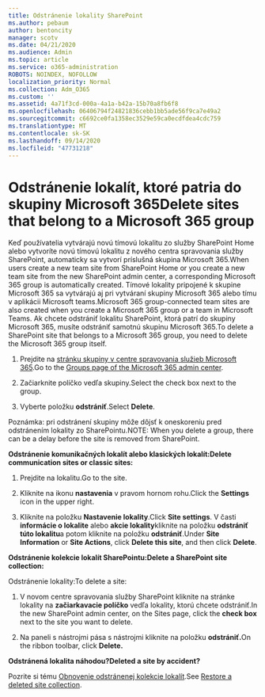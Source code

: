 ```yaml
---
title: Odstránenie lokality SharePoint
ms.author: pebaum
author: bentoncity
manager: scotv
ms.date: 04/21/2020
ms.audience: Admin
ms.topic: article
ms.service: o365-administration
ROBOTS: NOINDEX, NOFOLLOW
localization_priority: Normal
ms.collection: Adm_O365
ms.custom: ''
ms.assetid: 4a71f3cd-000a-4a1a-b42a-15b70a8fb6f8
ms.openlocfilehash: 06406794f24821836cebb1bb5ade56f9ca7e49a2
ms.sourcegitcommit: c6692ce0fa1358ec3529e59ca0ecdfdea4cdc759
ms.translationtype: MT
ms.contentlocale: sk-SK
ms.lasthandoff: 09/14/2020
ms.locfileid: "47731218"
---
```

# <a name="delete-sites-that-belong-to-a-microsoft-365-group"></a><span data-ttu-id="d32a8-102">Odstránenie lokalít, ktoré patria do skupiny Microsoft 365</span><span class="sxs-lookup"><span data-stu-id="d32a8-102">Delete sites that belong to a Microsoft 365 group</span></span>

<span data-ttu-id="d32a8-103">Keď používatelia vytvárajú novú tímovú lokalitu zo služby SharePoint Home alebo vytvoríte novú tímovú lokalitu z nového centra spravovania služby SharePoint, automaticky sa vytvorí príslušná skupina Microsoft 365.</span><span class="sxs-lookup"><span data-stu-id="d32a8-103">When users create a new team site from SharePoint Home or you create a new team site from the new SharePoint admin center, a corresponding Microsoft 365 group is automatically created.</span></span> <span data-ttu-id="d32a8-104">Tímové lokality pripojené k skupine Microsoft 365 sa vytvárajú aj pri vytváraní skupiny Microsoft 365 alebo tímu v aplikácii Microsoft teams.</span><span class="sxs-lookup"><span data-stu-id="d32a8-104">Microsoft 365 group-connected team sites are also created when you create a Microsoft 365 group or a team in Microsoft Teams.</span></span> <span data-ttu-id="d32a8-105">Ak chcete odstrániť lokalitu SharePoint, ktorá patrí do skupiny Microsoft 365, musíte odstrániť samotnú skupinu Microsoft 365.</span><span class="sxs-lookup"><span data-stu-id="d32a8-105">To delete a SharePoint site that belongs to a Microsoft 365 group, you need to delete the Microsoft 365 group itself.</span></span> 
  
1. <span data-ttu-id="d32a8-106">Prejdite na [stránku skupiny v centre spravovania služieb Microsoft 365](https://portal.office.com/adminportal/home#/groups).</span><span class="sxs-lookup"><span data-stu-id="d32a8-106">Go to the [Groups page of the Microsoft 365 admin center](https://portal.office.com/adminportal/home#/groups).</span></span>
    
2. <span data-ttu-id="d32a8-107">Začiarknite políčko vedľa skupiny.</span><span class="sxs-lookup"><span data-stu-id="d32a8-107">Select the check box next to the group.</span></span>
    
3. <span data-ttu-id="d32a8-108">Vyberte položku **odstrániť**.</span><span class="sxs-lookup"><span data-stu-id="d32a8-108">Select **Delete**.</span></span>
    
<span data-ttu-id="d32a8-109">Poznámka: pri odstránení skupiny môže dôjsť k oneskoreniu pred odstránením lokality zo SharePointu.</span><span class="sxs-lookup"><span data-stu-id="d32a8-109">NOTE: When you delete a group, there can be a delay before the site is removed from SharePoint.</span></span>
  
<span data-ttu-id="d32a8-110">**Odstránenie komunikačných lokalít alebo klasických lokalít:**</span><span class="sxs-lookup"><span data-stu-id="d32a8-110">**Delete communication sites or classic sites:**</span></span>

1. <span data-ttu-id="d32a8-111">Prejdite na lokalitu.</span><span class="sxs-lookup"><span data-stu-id="d32a8-111">Go to the site.</span></span>
  
2. <span data-ttu-id="d32a8-112">Kliknite na ikonu **nastavenia** v pravom hornom rohu.</span><span class="sxs-lookup"><span data-stu-id="d32a8-112">Click the **Settings** icon in the upper right.</span></span> 
  
3. <span data-ttu-id="d32a8-113">Kliknite na položku **Nastavenie lokality**.</span><span class="sxs-lookup"><span data-stu-id="d32a8-113">Click **Site settings**.</span></span> <span data-ttu-id="d32a8-114">V časti **informácie o lokalite** alebo **akcie lokality**kliknite na položku **odstrániť túto lokalitu**a potom kliknite na položku **odstrániť**.</span><span class="sxs-lookup"><span data-stu-id="d32a8-114">Under **Site Information** or **Site Actions**, click **Delete this site**, and then click **Delete**.</span></span>
  
<span data-ttu-id="d32a8-115">**Odstránenie kolekcie lokalít SharePointu:**</span><span class="sxs-lookup"><span data-stu-id="d32a8-115">**Delete a SharePoint site collection:**</span></span>

<span data-ttu-id="d32a8-116">Odstránenie lokality:</span><span class="sxs-lookup"><span data-stu-id="d32a8-116">To delete a site:</span></span>
  
1. <span data-ttu-id="d32a8-117">V novom centre spravovania služby SharePoint kliknite na stránke lokality na **začiarkavacie políčko** vedľa lokality, ktorú chcete odstrániť.</span><span class="sxs-lookup"><span data-stu-id="d32a8-117">In the new SharePoint admin center, on the Sites page, click the **check box** next to the site you want to delete.</span></span> 
    
2. <span data-ttu-id="d32a8-118">Na paneli s nástrojmi pása s nástrojmi kliknite na položku **odstrániť.**</span><span class="sxs-lookup"><span data-stu-id="d32a8-118">On the ribbon toolbar, click **Delete.**</span></span>
    
<span data-ttu-id="d32a8-119">**Odstránená lokalita náhodou?**</span><span class="sxs-lookup"><span data-stu-id="d32a8-119">**Deleted a site by accident?**</span></span>

<span data-ttu-id="d32a8-120">Pozrite si tému [Obnovenie odstránenej kolekcie lokalít](https://go.microsoft.com/fwlink/?linkid=867660).</span><span class="sxs-lookup"><span data-stu-id="d32a8-120">See [Restore a deleted site collection](https://go.microsoft.com/fwlink/?linkid=867660).</span></span>
  

